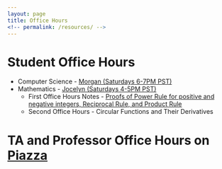 ```yaml
---
layout: page
title: Office Hours
<!-- permalink: /resources/ -->
---
```


# Student Office Hours
- Computer Science - [Morgan (Saturdays 6-7PM PST)](https://us04web.zoom.us/j/8472061193?pwd=bVh1UWRBOEU5aGl0REtQZ045ejhmUT09)
- Mathematics - [Jocelyn (Saturdays 4-5PM PST)](https://us04web.zoom.us/j/75779473315?pwd=eUlpWXZPSHYxaUFCT2loaVZXMy9tdz09)
	- First Office Hours Notes - [Proofs of Power Rule for positive and negative integers, Reciprocal Rule, and Product Rule](https://drive.google.com/file/d/1xwGcI2q9f6mvc92ltUQhIi5hswRSI4iI/view?usp=sharing)
	- Second Office Hours - Circular Functions and Their Derivatives


# TA and Professor Office Hours on [Piazza](https://piazza.com/class/kdsg62ze6nz6y0?cid=33)
